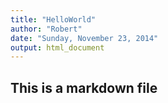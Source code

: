 ```yaml
---
title: "HelloWorld"
author: "Robert"
date: "Sunday, November 23, 2014"
output: html_document
---
```

## This is a markdown file
